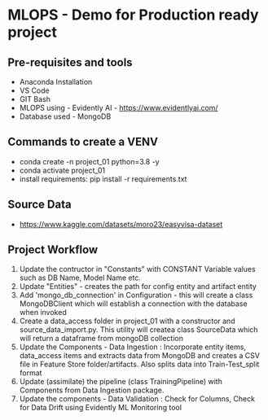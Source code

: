 # MLOPS - Demo for Production ready project
## Pre-requisites and tools
* Anaconda Installation
* VS Code
* GIT Bash
* MLOPS using - Evidently AI - https://www.evidentlyai.com/
* Database used - MongoDB
## Commands to create a VENV
* conda create -n project_01 python=3.8 -y
* conda activate project_01
* install requirements: pip install -r requirements.txt
## Source Data
* https://www.kaggle.com/datasets/moro23/easyvisa-dataset
## Project Workflow
1. Update the contructor in  "Constants" with CONSTANT Variable values such as DB Name, Model Name etc.
2. Update "Entities" - creates the path for config entity and artifact entity
3. Add 'mongo_db_connection' in Configuration - this will create a class MongoDBClient which will establish a connection with the database when invoked
4. Create a data_access folder in project_01 with a constructor and source_data_import.py. This utility will createa class SourceData which will return a dataframe from mongoDB collection
5. Update the Components - Data Ingestion : Incorporate entity items, data_access items and extracts data from MongoDB and creates a CSV file in Feature Store folder/artifacts. Also splits data into Train-Test_split format
6. Update (assimilate) the pipeline (class TrainingPipeline) with Components from Data Ingestion package.
7. Update the components - Data Validation : Check for Columns, Check for Data Drift using Evidently ML Monitoring tool



